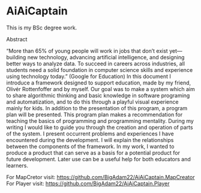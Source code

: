 # AiAiCaptain

This is my BSc degree work. 

Abstract

“More than 65% of young people will work in jobs that don’t exist yet—building new technology, advancing artificial intelligence, and designing better ways to analyze data. To succeed in careers across industries, all students need a solid foundation in computer science skills and experience using technology today.” 
(Google for Education)
In this document I introduce a framework designed to support education, made by my friend, Olivér Rottenfoffer and by myself. Our goal was to make a system which aim to share algorithmic thinking and basic knowledge in software programing and automatization, and to do this through a playful visual experience mainly for kids. In addition to the presentation of this program, a program plan will be presented. This program plan makes a recommendation for teaching the basics of programming and programming mentality.
During my writing I would like to guide you through the creation and operation of parts of the system. I present occurrent problems and experiences I have encountered during the development. I will explain the relationships between the components of the framework.
In my work, I wanted to produce a product that can serve as a basis for a potential product for future development. Later use can be a useful help for both educators and learners.

For MapCretor visit: https://github.com/BigAdam22/AiAiCaptain.MapCreator
For Player  visit: https://github.com/BigAdam22/AiAiCaptain.Player
